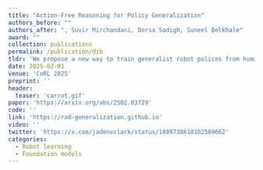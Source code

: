 ```yaml
---
title: "Action-Free Reasoning for Policy Generalization"
authors_before: ""
authors_after: ", Suvir Mirchandani, Dorsa Sadigh, Suneel Belkhale"
award: ""
collection: publications
permalink: /publication/dib
tldr: 'We propose a new way to train generalist robot polices from human video data via action reasoning.'
date: 2025-02-01
venue: 'CoRL 2025'
preprint: ''
header: 
  teaser: 'carrot.gif'
paper: 'https://arxiv.org/abs/2502.03729'
code: '' 
link: 'https://rad-generalization.github.io'
video: ''
twitter: 'https://x.com/jadenvclark/status/1889738618102509662'
categories:
  - Robot learning
  - Foundation models
---
```

